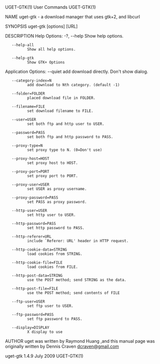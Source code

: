 UGET-GTK(1)                                                        User Commands                                                       UGET-GTK(1)

NAME
       uget-gtk - a download manager that uses gtk+2, and libcurl

SYNOPSIS
       uget-gtk [options] [URL]

DESCRIPTION
   Help Options:
       -?, --help
              Show help options.

       --help-all
              Show all help options.

       --help-gtk
              Show GTK+ Options

   Application Options:
       --quiet
              add download directly. Don't show dialog.

       --category-index=N
              add download to Nth category. (default -1)

       --folder=FOLDER
              placed download file in FOLDER.

       --filename=FILE
              set download filename to FILE.

       --user=USER
              set both ftp and http user to USER.

       --password=PASS
              set both ftp and http password to PASS.

       --proxy-type=N
              set proxy type to N. (0=Don't use)

       --proxy-host=HOST
              set proxy host to HOST.

       --proxy-port=PORT
              set proxy port to PORT.

       --proxy-user=USER
              set USER as proxy username.

       --proxy-password=PASS
              set PASS as proxy password.

       --http-user=USER
              set http user to USER.

       --http-password=PASS
              set http password to PASS.

       --http-referer=URL
              include `Referer: URL' header in HTTP request.

       --http-cookie-data=STRING
              load cookies from STRING.

       --http-cookie-file=FILE
              load cookies from FILE.

       --http-post-data=STRING
              use the POST method; send STRING as the data.

       --http-post-file=FILE
              use the POST method; send contents of FILE

       --ftp-user=USER
              set ftp user to USER.

       --ftp-password=PASS
              set ftp password to PASS.

       --display=DISPLAY
              X display to use

AUTHOR
       uget  was  written  by  Raymond  Huang  <plushuang  at  users.sourceforge.net>,and this manual page was originally written by Dennis Craven
       <dcraven@gmail.com>

uget-gtk 1.4.9                                                       July 2009                                                         UGET-GTK(1)
